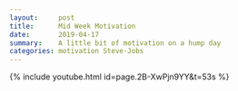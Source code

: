 ```yaml
---
layout:     post
title:      Mid Week Motivation
date:       2019-04-17
summary:    A little bit of motivation on a hump day
categories: motivation Steve-Jobs
---
```


{% include youtube.html id=page.2B-XwPjn9YY&t=53s %}

